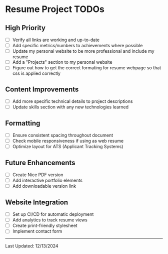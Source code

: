 # Resume Project TODOs

## High Priority
- [ ] Verify all links are working and up-to-date
- [ ] Add specific metrics/numbers to achievements where possible
- [ ] Update my personal website to be more professional and include my resume
- [ ] Add a "Projects" section to my personal website
- [ ] Figure out how to get the correct formating for resume webpage so that css is applied correctly

## Content Improvements
- [ ] Add more specific technical details to project descriptions
- [ ] Update skills section with any new technologies learned

## Formatting
- [ ] Ensure consistent spacing throughout document
- [ ] Check mobile responsiveness if using as web resume
- [ ] Optimize layout for ATS (Applicant Tracking Systems)

## Future Enhancements
- [ ] Create Nice PDF version
- [ ] Add interactive portfolio elements
- [ ] Add downloadable version link

## Website Integration
- [ ] Set up CI/CD for automatic deployment
- [ ] Add analytics to track resume views
- [ ] Create print-friendly stylesheet
- [ ] Implement contact form

---
Last Updated: 12/13/2024 